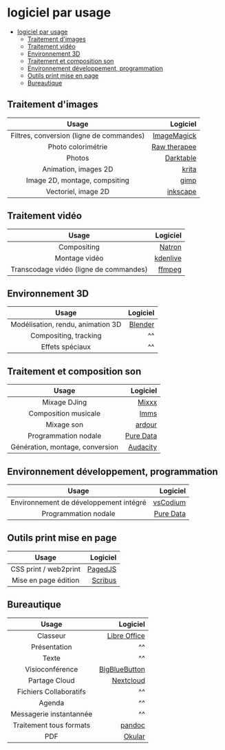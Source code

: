 # logiciel par usage

<!-- TOC -->
- [logiciel par usage](#logiciel-par-usage)
  - [Traitement d'images](#traitement-dimages)
  - [Traitement vidéo](#traitement-vidéo)
  - [Environnement 3D](#environnement-3d)
  - [Traitement et composition son](#traitement-et-composition-son)
  - [Environnement développement, programmation](#environnement-développement-programmation)
  - [Outils print mise en page](#outils-print-mise-en-page)
  - [Bureautique](#bureautique)
<!-- /TOC -->


## Traitement d'images
|Usage|Logiciel|
|:-:|-:|
|Filtres, conversion (ligne de commandes)|[ImageMagick](https://imagemagick.org/index.php)|
|Photo colorimétrie|[Raw therapee](https://www.rawtherapee.com/)|
|Photos |[Darktable](https://www.darktable.org/)|
|Animation, images 2D|[krita](https://krita.org/en/)|
|Image 2D, montage, compsiting|[gimp](https://www.gimp.org/)|
|Vectoriel, image 2D|[inkscape](https://inkscape.org/)|

## Traitement vidéo
|Usage|Logiciel|
|:-:|-:|
|Compositing|[Natron](https://natrongithub.github.io/)|
|Montage vidéo|[kdenlive](https://kdenlive.org/en/)|
|Transcodage vidéo (ligne de commandes)|[ffmpeg](https://ffmpeg.lav.io/)|

## Environnement 3D
|Usage|Logiciel|
|:-:|-:|
|Modélisation, rendu, animation 3D|[Blender](https://www.blender.org/)|
|Compositing, tracking|^^|
|Effets spéciaux|^^|

## Traitement et composition son
|Usage|Logiciel|
|:-:|-:|
|Mixage DJing|[Mixxx](https://mixxx.org/)|
|Composition musicale|[lmms](https://lmms.io/)|
|Mixage son|[ardour](https://ardour.org/)|
|Programmation nodale|[Pure Data](https://puredata.info/)|
|Génération, montage, conversion|[Audacity](https://audacity.fr/)|

## Environnement développement, programmation
|Usage|Logiciel|
|:-:|-:|
|Environnement de développement intégré|[vsCodium](https://vscodium.com/)|
|Programmation nodale|[Pure Data](https://puredata.info/)|

## Outils print mise en page
|Usage|Logiciel|
|:-:|-:|
|CSS print / web2print|[PagedJS](https://pagedjs.org/)|
|Mise en page édition|[Scribus](https://scribus.fr/)|

## Bureautique
|Usage|Logiciel|
|:-:|-:|
|Classeur|[Libre Office](https://fr.libreoffice.org/)|
|Présentation|^^|
|Texte|^^|
|Visioconférence|[BigBlueButton](https://talk.domainepublic.net/)|
|Partage Cloud|[Nextcloud](https://nextcloud.ensad.fr/)|
|Fichiers Collaboratifs|^^|
|Agenda|^^|
|Messagerie instantannée |^^|
|Traitement tous formats|[pandoc](https://pandoc.org/)|
|PDF|[Okular](https://okular.kde.org/fr/)|

